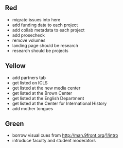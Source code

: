 ## Red

- migrate issues into here
- add funding data to each project
- add collab metadata to each project
- add prosecheck
- remove volumes
- landing page should be research
- research should be projects

## Yellow

- add partners tab
- get listed on ICLS
- get listed at the new media center
- get listed at the Brown Center
- get listed at the English Department
- get listed at the Center for International History
- add mother tongues

## Green

- borrow visual cues from http://man.9front.org/1/intro
- introduce faculty and student moderators

